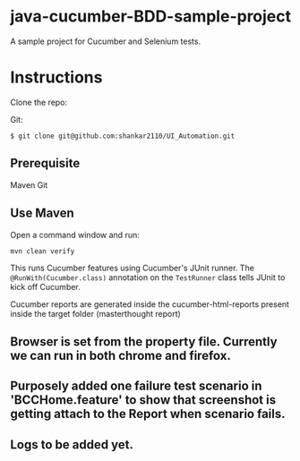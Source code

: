 # java-cucumber-BDD-sample-project

A sample project for Cucumber and Selenium tests.

# Instructions

Clone the repo:

Git:
```
$ git clone git@github.com:shankar2110/UI_Automation.git
```
## Prerequisite
Maven
Git

## Use Maven

Open a command window and run:

    mvn clean verify

This runs Cucumber features using Cucumber's JUnit runner. The `@RunWith(Cucumber.class)` annotation on the `TestRunner`
class tells JUnit to kick off Cucumber.

Cucumber reports are generated inside the cucumber-html-reports present inside the target folder (masterthought report)

## Browser is set from the property file. Currently we can run in both chrome and firefox.

## Purposely added one failure test scenario in 'BCCHome.feature' to show that screenshot is getting attach to the Report when scenario fails. 

## Logs to be added yet.


